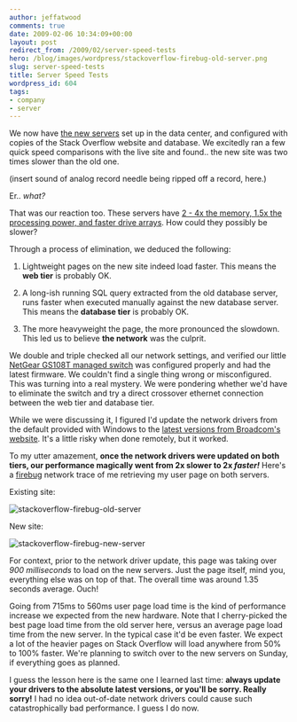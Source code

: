 ```yaml
---
author: jeffatwood
comments: true
date: 2009-02-06 10:34:09+00:00
layout: post
redirect_from: /2009/02/server-speed-tests
hero: /blog/images/wordpress/stackoverflow-firebug-old-server.png
slug: server-speed-tests
title: Server Speed Tests
wordpress_id: 604
tags:
- company
- server
---
```



We now have [the new servers](http://blog.stackoverflow.com/2009/01/new-stack-overflow-servers-ready/) set up in the data center, and configured with copies of the Stack Overflow website and database. We excitedly ran a few quick speed comparisons with the live site and found.. the new site was two times slower than the old one.



(insert sound of analog record needle being ripped off a record, here.)



Er.. _what?_



That was our reaction too. These servers have [2 - 4x the memory, 1.5x the processing power, and faster drive arrays](http://blog.stackoverflow.com/2009/01/new-stack-overflow-server-glamour-shots/). How could they possibly be slower?



Through a process of elimination, we deduced the following:







  1. Lightweight pages on the new site indeed load faster. This means the **web tier** is probably OK.

  2. A long-ish running SQL query extracted from the old database server, runs faster when executed manually against the new database server. This means the **database tier** is probably OK.

  3. The more heavyweight the page, the more pronounced the slowdown. This led us to believe **the network** was the culprit.




We double and triple checked all our network settings, and verified our little [NetGear GS108T managed switch](http://www.newegg.com/Product/Product.aspx?Item=N82E16833122203) was configured properly and had the latest firmware. We couldn't find a single thing wrong or misconfigured. This was turning into a real mystery. We were pondering whether we'd have to eliminate the switch and try a direct crossover ethernet connection between the web tier and database tier.



While we were discussing it, I figured I'd update the network drivers from the default provided with Windows to the [latest versions from Broadcom's website](http://www.broadcom.com/support/ethernet_nic/downloaddrivers.php). It's a little risky when done remotely, but it worked. 



To my utter amazement, **once the network drivers were updated on both tiers, our performance magically went from 2x slower to 2x _faster!_** Here's a [firebug](http://getfirebug.com/) network trace of me retrieving my user page on both servers.



Existing site:



![stackoverflow-firebug-old-server](/blog/images/wordpress/stackoverflow-firebug-old-server.png)



New site:



![stackoverflow-firebug-new-server](/blog/images/wordpress/stackoverflow-firebug-new-server.png)



For context, prior to the network driver update, this page was taking over _900 milliseconds_ to load on the new servers. Just the page itself, mind you, everything else was on top of that. The overall time was around 1.35 seconds average. Ouch!



Going from 715ms to 560ms user page load time is the kind of performance increase we expected from the new hardware. Note that I cherry-picked the best page load time from the old server here, versus an average page load time from the new server. In the typical case it'd be even faster. We expect a lot of the heavier pages on Stack Overflow will load anywhere from 50% to 100% faster. We're planning to switch over to the new servers on Sunday, if everything goes as planned.



I guess the lesson here is the same one I learned last time: **always update your drivers to the absolute latest versions, or you'll be sorry. Really sorry!** I had no idea out-of-date network drivers could cause such catastrophically bad performance. I guess I do now.

